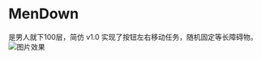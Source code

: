 # MenDown
是男人就下100层，简仿
v1.0
实现了按钮左右移动任务，随机固定等长障碍物。
![图片效果](http://img.blog.csdn.net/20160322153836032?watermark/2/text/aHR0cDovL2Jsb2cuY3Nkbi5uZXQv/font/5a6L5L2T/fontsize/400/fill/I0JBQkFCMA==/dissolve/70/gravity/Center)